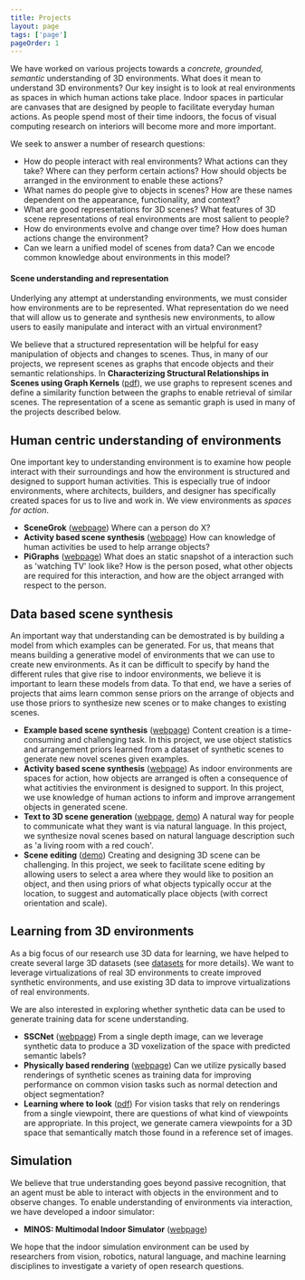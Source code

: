 ```yaml
---
title: Projects
layout: page
tags: ['page']
pageOrder: 1
---
```


We have worked on various projects towards a <em>concrete, grounded, semantic</em> understanding of 3D environments.  What does it mean to understand 3D environments?  Our key insight is to look at real environments as spaces in which human actions take place.  Indoor spaces in particular are canvases that are designed by people to facilitate everyday human actions.  As people spend most of their time indoors, the focus of visual computing research on interiors will become more and more important.

We seek to answer a number of research questions:
- How do people interact with real environments?  What actions can they take?  Where can they perform certain actions?  How should objects be arranged in the environment to enable these actions?
- What names do people give to objects in scenes?  How are these names dependent on the appearance, functionality, and context?
- What are good representations for 3D scenes?  What features of 3D scene representations of real environments are most salient to people?
- How do environments evolve and change over time?  How does human actions change the environment?
- Can we learn a unified model of scenes from data?  Can we encode common knowledge about environments in this model?  

#### Scene understanding and representation

Underlying any attempt at understanding environments, we must consider how environments are to be represented.  What representation do we need that will allow us to generate and synthesis new environments, to allow users to easily manipulate and interact with an virtual environment?  

We believe that a structured representation will be helpful for easy manipulation of objects and changes to scenes.  Thus, in many of our projects, we represent scenes as graphs that encode objects and their semantic relationships.  In <b>Characterizing Structural Relationships in Scenes using Graph Kernels</b> ([pdf](http://msavva.github.io/files/graphkernel.pdf)), we use graphs to represent scenes and define a similarity function between the graphs to enable retrieval of similar scenes.  The representation of a scene as semantic graph is used in many of the projects described below.

## Human centric understanding of environments

One important key to understanding environment is to examine how people interact with their surroundings and how the environment is structured and designed to support human activities.  This is especially true of indoor environments, where architects, builders, and designer has specifically created spaces for us to live and work in.  We view environments as <em>spaces for action</em>.  
- <b>SceneGrok</b> ([webpage](http://graphics.stanford.edu/projects/scenegrok/))
  Where can a person do X?
- <b>Activity based scene synthesis</b> ([webpage](http://graphics.stanford.edu/projects/actsynth/))
  How can knowledge of human activities be used to help arrange objects?
- <b>PiGraphs</b> ([webpage](http://graphics.stanford.edu/projects/pigraphs/)) 
 What does an static snapshot of a interaction such as 'watching TV' look like?  How is the person posed, what other objects are required for this interaction, and how are the object arranged with respect to the person.

## Data based scene synthesis
An important way that understanding can be demostrated is by building a model from which examples can be generated.  For us, that means that means building a generative model of environments that we can use to create new environments.  As it can be difficult to specify by hand the different rules that give rise to indoor environments, we believe it is important to learn these models from data.  To that end, we have a series of projects that aims learn common sense priors on the arrange of objects and use those priors to synthesize new scenes or to make changes to existing scenes.
- <b>Example based scene synthesis</b> ([webpage](http://graphics.stanford.edu/projects/scenesynth/))  Content creation is a time-consuming and challenging task.  In this project, we use object statistics and arrangement priors learned from a dataset of synthetic scenes to generate new novel scenes given examples. 
- <b>Activity based scene synthesis</b> ([webpage](http://graphics.stanford.edu/projects/actsynth/)) As indoor environments are spaces for action, how objects are arranged is often a consequence of what actitivies the environment is designed to support.  In this project, we use knowledge of human actions to inform and improve arrangement objects in generated scene.
- <b>Text to 3D scene generation</b> ([webpage](https://nlp.stanford.edu/data/text2scene.shtml), [demo](https://dovahkiin.stanford.edu/fuzzybox/text2scene.html)) A natural way for people to communicate what they want is via natural language.  In this project, we synthesize noval scenes based on natural language description such as 'a living room with a red couch'.
- <b>Scene editing</b> ([demo](https://dovahkiin.stanford.edu/fuzzybox/scene-suggest.html))  Creating and designing 3D scene can be challenging.  In this project, we seek to facilitate scene editing by allowing users to select a area where they would like to position an object, and then using priors of what objects typically occur at the location, to suggest and automatically place objects (with correct orientation and scale).

## Learning from 3D environments
As a big focus of our research use 3D data for learning, we have helped to create several large 3D datasets (see [datasets](datasets.html) for more details).  We want to leverage virtualizations of real 3D environments to create improved synthetic environments, and use existing 3D data to improve virtualizations of real environments.

We are also interested in exploring whether synthetic data can be used to generate training data for scene understanding.
- <b>SSCNet</b> ([webpage](http://vision.princeton.edu/projects/2016/SSCNet/))  From a single depth image, can we leverage synthetic data to produce a 3D voxelization of the space with predicted semantic labels?
- <b>Physically based rendering</b> ([webpage](http://robots.princeton.edu/projects/2016/PBRS/)) Can we utilize pysically based renderings of synthetic scenes as training data for improving performance on common vision tasks such as normal detection and object segmentation?
- <b>Learning where to look</b> ([pdf](https://arxiv.org/abs/1704.02393)) 
For vision tasks that rely on renderings from a single viewpoint, there are questions of what kind of viewpoints are appropriate.  In this project, we  generate camera viewpoints for a 3D space that semantically match those found in a reference set of images.

## Simulation
We believe that true understanding goes beyond passive recognition, that an agent must be able to interact with objects in the environment and to observe changes.  To enable understanding of environments via interaction, we have developed a indoor simulator:
- <b>MINOS: Multimodal Indoor Simulator</b> ([webpage](https://minosworld.github.io/)) 

We hope that the indoor simulation environment can be used by researchers from vision, robotics, natural language, and machine learning disciplines to investigate a variety of open research questions.




